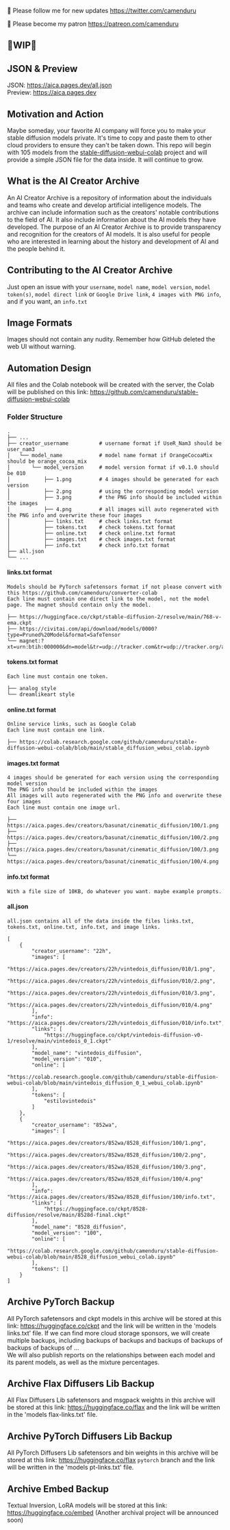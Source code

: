 🐣 Please follow me for new updates https://twitter.com/camenduru

🤑 Please become my patron https://patreon.com/camenduru

## 🚦WIP🚦

## JSON & Preview

JSON: https://aica.pages.dev/all.json <br />
Preview: https://aica.pages.dev

## Motivation and Action

Maybe someday, your favorite AI company will force you to make your stable diffusion models private. It's time to copy and paste them to other cloud providers to ensure they can't be taken down. This repo will begin with 105 models from the [stable-diffusion-webui-colab](https://github.com/camenduru/stable-diffusion-webui-colab) project and will provide a simple JSON file for the data inside. It will continue to grow.

## What is the AI Creator Archive 

An AI Creator Archive is a repository of information about the individuals and teams who create and develop artificial intelligence models. 
The archive can include information such as the creators' notable contributions to the field of AI.
It also include information about the AI models they have developed. 
The purpose of an AI Creator Archive is to provide transparency and recognition for the creators of AI models. 
It is also useful for people who are interested in learning about the history and development of AI and the people behind it.

## Contributing to the AI Creator Archive
Just open an issue with your `username`, `model name`, `model version`, `model token(s)`, `model direct link` or `Google Drive link`, `4 images with PNG info`, and if you want, an `info.txt`

## Image Formats
Images should not contain any nudity. Remember how GitHub deleted the web UI without warning.

## Automation Design

All files and the Colab notebook will be created with the server, the Colab will be published on this link: https://github.com/camenduru/stable-diffusion-webui-colab

### Folder Structure

```
.
├── ...
├── creator_username          # username format if UseR_Nam3 should be user_nam3
│   └── model_name            # model name format if OrangeCocoaMix should be orange_cocoa_mix
│       └── model_version     # model version format if v0.1.0 should be 010
│           ├── 1.png         # 4 images should be generated for each version
│           ├── 2.png         # using the corresponding model version
│           ├── 3.png         # the PNG info should be included within the images
│           ├── 4.png         # all images will auto regenerated with the PNG info and overwrite these four images
│           ├── links.txt     # check links.txt format
│           ├── tokens.txt    # check tokens.txt format
│           ├── online.txt    # check online.txt format
│           ├── images.txt    # check images.txt format
│           ├── info.txt      # check info.txt format
├── all.json
└── ...
```

#### links.txt format

```
Models should be PyTorch safetensors format if not please convert with this https://github.com/camenduru/converter-colab
Each line must contain one direct link to the model, not the model page. The magnet should contain only the model.

├── https://huggingface.co/ckpt/stable-diffusion-2/resolve/main/768-v-ema.ckpt
├── https://civitai.com/api/download/models/0000?type=Pruned%20Model&format=SafeTensor
└── magnet:?xt=urn:btih:000000&dn=model&tr=udp://tracker.com&tr=udp://tracker.org/announce
```

#### tokens.txt format

```
Each line must contain one token.

├── analog style
└── dreamlikeart style
```

#### online.txt format

```
Online service links, such as Google Colab
Each line must contain one link.

├── https://colab.research.google.com/github/camenduru/stable-diffusion-webui-colab/blob/main/stable_diffusion_webui_colab.ipynb
```

#### images.txt format

```
4 images should be generated for each version using the corresponding model version
The PNG info should be included within the images
All images will auto regenerated with the PNG info and overwrite these four images
Each line must contain one image url.

├── https://aica.pages.dev/creators/basunat/cinematic_diffusion/100/1.png
├── https://aica.pages.dev/creators/basunat/cinematic_diffusion/100/2.png
├── https://aica.pages.dev/creators/basunat/cinematic_diffusion/100/3.png
└── https://aica.pages.dev/creators/basunat/cinematic_diffusion/100/4.png
```

#### info.txt format

```
With a file size of 10KB, do whatever you want. maybe example prompts.
```

#### all.json
```
all.json contains all of the data inside the files links.txt, tokens.txt, online.txt, info.txt, and image links.

[
    {
        "creator_username": "22h",
        "images": [
            "https://aica.pages.dev/creators/22h/vintedois_diffusion/010/1.png",
            "https://aica.pages.dev/creators/22h/vintedois_diffusion/010/2.png",
            "https://aica.pages.dev/creators/22h/vintedois_diffusion/010/3.png",
            "https://aica.pages.dev/creators/22h/vintedois_diffusion/010/4.png"
        ],
        "info": "https://aica.pages.dev/creators/22h/vintedois_diffusion/010/info.txt",
        "links": [
            "https://huggingface.co/ckpt/vintedois-diffusion-v0-1/resolve/main/vintedois_0_1.ckpt"
        ],
        "model_name": "vintedois_diffusion",
        "model_version": "010",
        "online": [
            "https://colab.research.google.com/github/camenduru/stable-diffusion-webui-colab/blob/main/vintedois_diffusion_0_1_webui_colab.ipynb"
        ],
        "tokens": [
            "estilovintedois"
        ]
    },
    {
        "creator_username": "852wa",
        "images": [
            "https://aica.pages.dev/creators/852wa/8528_diffusion/100/1.png",
            "https://aica.pages.dev/creators/852wa/8528_diffusion/100/2.png",
            "https://aica.pages.dev/creators/852wa/8528_diffusion/100/3.png",
            "https://aica.pages.dev/creators/852wa/8528_diffusion/100/4.png"
        ],
        "info": "https://aica.pages.dev/creators/852wa/8528_diffusion/100/info.txt",
        "links": [
            "https://huggingface.co/ckpt/8528-diffusion/resolve/main/8528d-final.ckpt"
        ],
        "model_name": "8528_diffusion",
        "model_version": "100",
        "online": [
            "https://colab.research.google.com/github/camenduru/stable-diffusion-webui-colab/blob/main/8528_diffusion_webui_colab.ipynb"
        ],
        "tokens": []
    }
]
```

## Archive PyTorch Backup

All PyTorch safetensors and ckpt models in this archive will be stored at this link: https://huggingface.co/ckpt and the link will be written in the 'models links.txt' file.
If we can find more cloud storage sponsors, we will create multiple backups, including backups of backups and backups of backups of backups of backups of ... <br />
We will also publish reports on the relationships between each model and its parent models, as well as the mixture percentages.

## Archive Flax Diffusers Lib Backup
All Flax Diffusers Lib safetensors and msgpack weights in this archive will be stored at this link: https://huggingface.co/flax and the link will be written in the 'models flax-links.txt' file.

## Archive PyTorch Diffusers Lib Backup
All PyTorch Diffusers Lib safetensors and bin weights in this archive will be stored at this link: https://huggingface.co/flax `pytorch` branch and the link will be written in the 'models pt-links.txt' file.

## Archive Embed Backup
Textual Inversion, LoRA models will be stored at this link: https://huggingface.co/embed (Another archival project will be announced soon)
